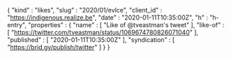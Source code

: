 {
  "kind" : "likes",
  "slug" : "2020/01/evlce",
  "client_id" : "https://indigenous.realize.be",
  "date" : "2020-01-11T10:35:00Z",
  "h" : "h-entry",
  "properties" : {
    "name" : [ "Like of @tveastman's tweet" ],
    "like-of" : [ "https://twitter.com/tveastman/status/1069674780826071040" ],
    "published" : [ "2020-01-11T10:35:00Z" ],
    "syndication" : [ "https://brid.gy/publish/twitter" ]
  }
}
